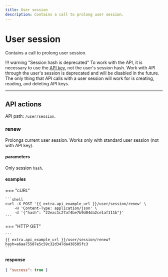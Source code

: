 ```yaml
---
title: User session
description: Contains a call to prolong user session.
---
```


# User session

Contains a call to prolong user session.

!!! warning "Session hash is deprecated"
    To work with the API, it is necessary to use the [API key](../../api-keys.md), not the user's session hash.
    Work with API through the user's session is deprecated and will be disabled in the future.
    The only thing that API calls with a user session will work for is creating,
    reading, and deleting API keys.

***

## API actions

API path: `/user/session`.

### renew

Prolongs current user session.
Works only with standard user session (not with API key).

#### parameters

Only session `hash`.

#### examples

=== "cURL"

    ```shell
    curl -X POST '{{ extra.api_example_url }}/user/session/renew' \
        -H 'Content-Type: application/json' \
        -d '{"hash": "22eac1c27af4be7b9d04da2ce1af111b"}'
    ```
    
=== "HTTP GET"

    ```
    {{ extra.api_example_url }}/user/session/renew?hash=a6aa75587e5c59c32d347da438505fc3
    ```

#### response

```json
{ "success": true }
```

